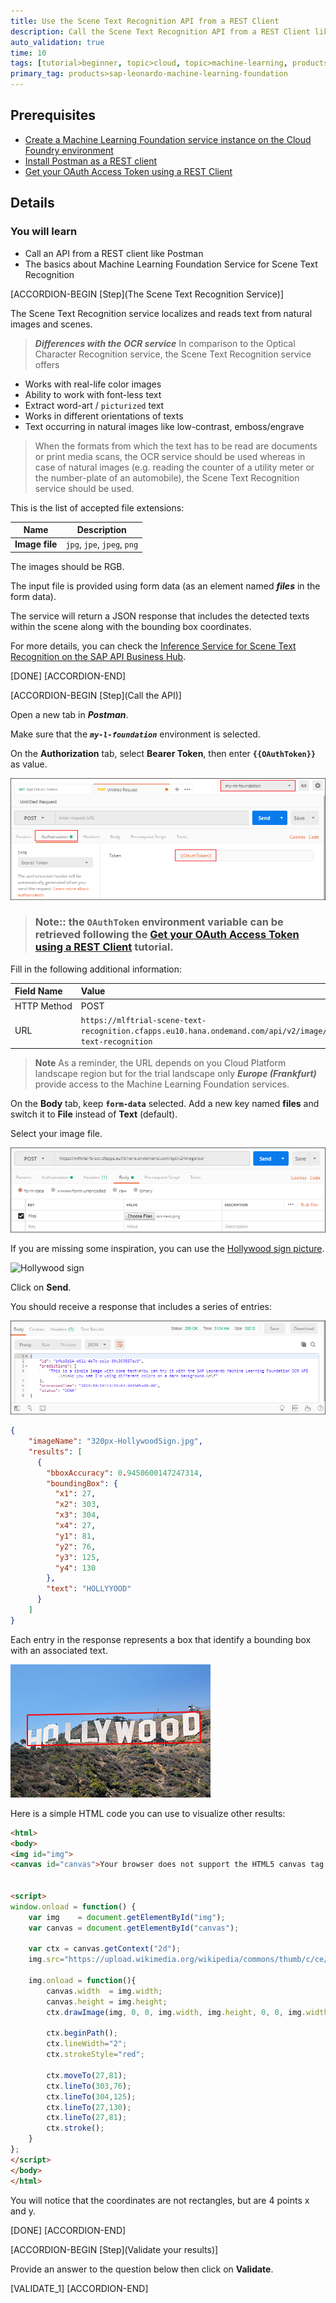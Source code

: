 ```yaml
---
title: Use the Scene Text Recognition API from a REST Client
description: Call the Scene Text Recognition API from a REST Client like Postman
auto_validation: true
time: 10
tags: [tutorial>beginner, topic>cloud, topic>machine-learning, products>sap-cloud-platform, products>sap-cloud-platform-for-the-cloud-foundry-environment]
primary_tag: products>sap-leonardo-machine-learning-foundation
---
```


## Prerequisites
 - [Create a Machine Learning Foundation service instance on the Cloud Foundry environment](https://developers.sap.com/tutorial-navigator.html?mlfs-cf-create-instance.html)
 - [Install Postman as a REST client](https://developers.sap.com/tutorials/api-tools-postman-install.html)
 - [Get your OAuth Access Token using a REST Client](https://developers.sap.com/tutorials/cp-mlf-rest-generate-oauth-token.html)

## Details
### You will learn
  - Call an API from a REST client like Postman
  - The basics about Machine Learning Foundation Service for Scene Text Recognition

[ACCORDION-BEGIN [Step](The Scene Text Recognition Service)]

The Scene Text Recognition service localizes and reads text from natural images and scenes.

> ***Differences with the OCR service***
In comparison to the Optical Character Recognition service, the Scene Text Recognition service offers
>
- Works with real-life color images
- Ability to work with font-less text
- Extract word-art / `picturized` text
- Works in different orientations of texts
- Text occurring in natural images like low-contrast, emboss/engrave

>When the formats from which the text has to be read are documents or print media scans, the OCR service should be used whereas in case of natural images (e.g. reading the counter of a utility meter or the number-plate of an automobile), the Scene Text Recognition service should be used.

This is the list of accepted file extensions:

|Name                  | Description
|----------------------|--------------------
| **Image file**       | `jpg`, `jpe`, `jpeg`, `png`

The images should be RGB.

The input file is provided using form data (as an element named ***files*** in the form data).

The service will return a JSON response that includes the detected texts within the scene along with the bounding box coordinates.

For more details, you can check the [Inference Service for Scene Text Recognition on the SAP API Business Hub](https://api.sap.com/api/scene_text_recognition_api/resource).

[DONE]
[ACCORDION-END]

[ACCORDION-BEGIN [Step](Call the API)]

Open a new tab in ***Postman***.

Make sure that the ***`my-l-foundation`*** environment is selected.

On the **Authorization** tab, select **Bearer Token**, then enter **`{{OAuthToken}}`** as value.

![Postman](01.png)

> ### **Note:**: the **`OAuthToken`** environment variable can be retrieved following the [Get your OAuth Access Token using a REST Client](https://developers.sap.com/tutorials/cp-mlf-rest-generate-oauth-token.html) tutorial.

Fill in the following additional information:

Field Name               | Value
:----------------------- | :--------------
<nobr>HTTP Method</nobr> | POST
<nobr>URL<nobr>          | <nobr>`https://mlftrial-scene-text-recognition.cfapps.eu10.hana.ondemand.com/api/v2/image/scene-text-recognition`</nobr>

> **Note** As a reminder, the URL depends on you Cloud Platform landscape region but for the trial landscape only ***Europe (Frankfurt)*** provide access to the Machine Learning Foundation services.

On the **Body** tab, keep **`form-data`** selected. Add a new key named **files** and switch it to **File** instead of **Text** (default).

Select your image file.

![Postman](02.png)

If you are missing some inspiration, you can use the [Hollywood sign picture](https://upload.wikimedia.org/wikipedia/commons/thumb/c/ce/HollywoodSign.jpg/320px-HollywoodSign.jpg).

![Hollywood sign](https://upload.wikimedia.org/wikipedia/commons/thumb/c/ce/HollywoodSign.jpg/320px-HollywoodSign.jpg)

Click on **Send**.

You should receive a response that includes a series of entries:

![Postman](03.png)

```json
{
    "imageName": "320px-HollywoodSign.jpg",
    "results": [
      {
        "bboxAccuracy": 0.9450600147247314,
        "boundingBox": {
          "x1": 27,
          "x2": 303,
          "x3": 304,
          "x4": 27,
          "y1": 81,
          "y2": 76,
          "y3": 125,
          "y4": 130
        },
        "text": "HOLLYYOOD"
      }
    ]
}
```

Each entry in the response represents a box that identify a bounding box with an associated text.

![Scene boxed](scene-boxed.png)

Here is a simple HTML code you can use to visualize other results:

```HTML
<html>
<body>
<img id="img">
<canvas id="canvas">Your browser does not support the HTML5 canvas tag.</canvas>


<script>
window.onload = function() {
    var img    = document.getElementById("img");
    var canvas = document.getElementById("canvas");

    var ctx = canvas.getContext("2d");
    img.src="https://upload.wikimedia.org/wikipedia/commons/thumb/c/ce/HollywoodSign.jpg/320px-HollywoodSign.jpg";

    img.onload = function(){
        canvas.width  = img.width;
        canvas.height = img.height;
        ctx.drawImage(img, 0, 0, img.width, img.height, 0, 0, img.width, img.height);

        ctx.beginPath();
        ctx.lineWidth="2";
        ctx.strokeStyle="red";

        ctx.moveTo(27,81);
        ctx.lineTo(303,76);
        ctx.lineTo(304,125);
        ctx.lineTo(27,130);
        ctx.lineTo(27,81);
        ctx.stroke();        
    }       
};
</script>
</body>
</html>
```
You will notice that the coordinates are not rectangles, but are 4 points x and y.

[DONE]
[ACCORDION-END]

[ACCORDION-BEGIN [Step](Validate your results)]

Provide an answer to the question below then click on **Validate**.

[VALIDATE_1]
[ACCORDION-END]
